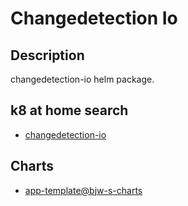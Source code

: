 # Changedetection Io

## Description

changedetection-io helm package.

## k8 at home search

- [changedetection-io](https://nanne.dev/k8s-at-home-search/#/changedetection-io)

## Charts

- [app-template@bjw-s-charts](https://bjw-s.github.io/helm-charts/)
